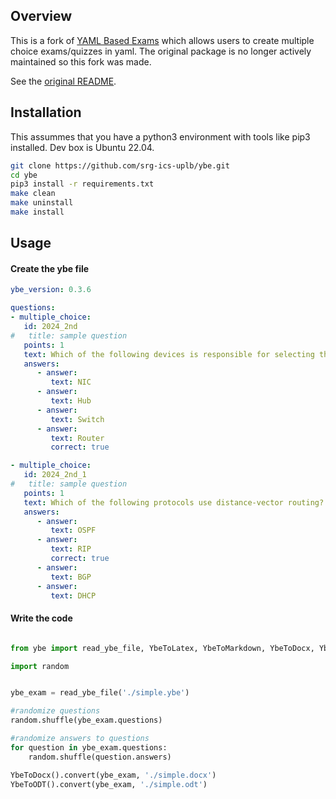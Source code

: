 ## Overview

This is a fork of [YAML Based Exams](https://github.com/robbert-harms/ybe) which 
allows users to create multiple choice exams/quizzes in yaml. The original package 
is no longer actively maintained so this fork was made. 

See the [original README](./README.rst).

## Installation

This assummes that you have a python3 environment with tools like pip3 installed.
Dev box is Ubuntu 22.04.

```bash
git clone https://github.com/srg-ics-uplb/ybe.git
cd ybe
pip3 install -r requirements.txt
make clean
make uninstall
make install
```

## Usage

#### Create the ybe file

```yaml
ybe_version: 0.3.6

questions:
- multiple_choice:
   id: 2024_2nd
#   title: sample question
   points: 1
   text: Which of the following devices is responsible for selecting the best path for a datagram?
   answers:
      - answer:
         text: NIC
      - answer:
         text: Hub
      - answer:
         text: Switch
      - answer: 
         text: Router
         correct: true

- multiple_choice:
   id: 2024_2nd_1
#   title: sample question
   points: 1
   text: Which of the following protocols use distance-vector routing?
   answers:
      - answer:
         text: OSPF
      - answer:
         text: RIP
         correct: true
      - answer:
         text: BGP
      - answer: 
         text: DHCP
```

#### Write the code

```python

from ybe import read_ybe_file, YbeToLatex, YbeToMarkdown, YbeToDocx, YbeToODT, YbeToHTML

import random


ybe_exam = read_ybe_file('./simple.ybe')

#randomize questions
random.shuffle(ybe_exam.questions)

#randomize answers to questions
for question in ybe_exam.questions:
    random.shuffle(question.answers)

YbeToDocx().convert(ybe_exam, './simple.docx')
YbeToODT().convert(ybe_exam, './simple.odt')

```
